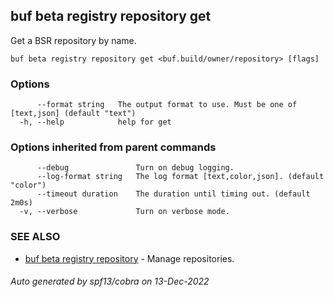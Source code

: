 ## buf beta registry repository get

Get a BSR repository by name.

```
buf beta registry repository get <buf.build/owner/repository> [flags]
```

### Options

```
      --format string   The output format to use. Must be one of [text,json] (default "text")
  -h, --help            help for get
```

### Options inherited from parent commands

```
      --debug               Turn on debug logging.
      --log-format string   The log format [text,color,json]. (default "color")
      --timeout duration    The duration until timing out. (default 2m0s)
  -v, --verbose             Turn on verbose mode.
```

### SEE ALSO

* [buf beta registry repository](buf_beta_registry_repository.md)	 - Manage repositories.

###### Auto generated by spf13/cobra on 13-Dec-2022
